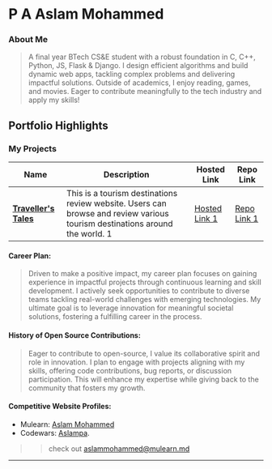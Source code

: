 # P A Aslam Mohammed

### About Me

> A final year BTech CS&E student with a robust foundation in C, C++, Python, JS, Flask & Django. I design efficient algorithms and build dynamic web apps, tackling complex problems and delivering impactful solutions. Outside of academics, I enjoy reading, games, and movies. Eager to contribute meaningfully to the tech industry and apply my skills!


## Portfolio Highlights

### My Projects

| Name                | Description                                                               | Hosted Link                              | Repo Link                                                      |
|---------------------|---------------------------------------------------------------------------|------------------------------------------|----------------------------------------------------------------|
| **[Traveller's Tales](https://github.com/LW1117/Traveller-s-Tales)**  | This is a tourism destinations review website. Users can browse and review various tourism destinations around the world. 1                                              | [Hosted Link 1](https://example.com)    | [Repo Link 1](https://github.com/LW1117/Traveller-s-Tales)             |

#### Career Plan:

> Driven to make a positive impact, my career plan focuses on gaining experience in impactful projects through continuous learning and skill development. I actively seek opportunities to contribute to diverse teams tackling real-world challenges with emerging technologies.  My ultimate goal is to leverage innovation for meaningful societal solutions, fostering a fulfilling career in the process.

#### History of Open Source Contributions:

> Eager to contribute to open-source, I value its collaborative spirit and role in innovation. I plan to engage with projects aligning with my skills, offering code contributions, bug reports, or discussion participation. This will enhance my expertise while giving back to the community that fosters my growth.

#### Competitive Website Profiles:

- Mulearn: [Aslam Mohammed](https://app.mulearn.org/profile/aslammohammed@mulearn)
- Codewars: [Aslampa](https://www.codewars.com/users/Aslampa).



>> check out [aslammohammed@mulearn.md](./profiles/aslammohammed@mulearn.md)

---
